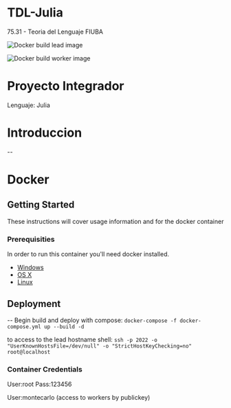 # TDL-Julia
75.31 - Teoria del Lenguaje FIUBA

![Docker build lead image](https://github.com/fmonpelat/TDL-Julia/workflows/Docker%20build%20lead%20images%20-%20CI/badge.svg?branch=master)

![Docker build worker image](https://github.com/fmonpelat/TDL-Julia/workflows/Docker%20build%20worker%20images%20-%20CI/badge.svg?branch=master)

# Proyecto Integrador
Lenguaje: Julia

# Introduccion
--

# Docker
## Getting Started

These instructions will cover usage information and for the docker container 

### Prerequisities

In order to run this container you'll need docker installed.

* [Windows](https://docs.docker.com/windows/started)
* [OS X](https://docs.docker.com/mac/started/)
* [Linux](https://docs.docker.com/linux/started/)

## Deployment
--
Begin build and deploy with compose:
```docker-compose -f docker-compose.yml up --build -d```

to access to the lead hostname shell:
```ssh -p 2022 -o "UserKnownHostsFile=/dev/null" -o "StrictHostKeyChecking=no" root@localhost```
### Container Credentials

User:root Pass:123456

User:montecarlo (access to workers by publickey)
